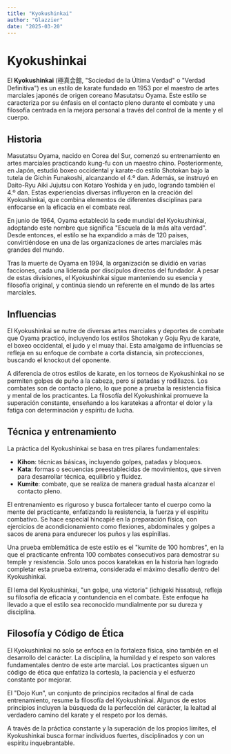 ```yaml
---
title: "Kyokushinkai"
author: "Glazzier"
date: "2025-03-20"
---
```


# Kyokushinkai

El **Kyokushinkai** (極真会館, "Sociedad de la Última Verdad" o "Verdad Definitiva") es un estilo de karate fundado en 1953 por el maestro de artes marciales japonés de origen coreano Masutatsu Oyama. Este estilo se caracteriza por su énfasis en el contacto pleno durante el combate y una filosofía centrada en la mejora personal a través del control de la mente y el cuerpo.

## Historia

Masutatsu Oyama, nacido en Corea del Sur, comenzó su entrenamiento en artes marciales practicando kung-fu con un maestro chino. Posteriormente, en Japón, estudió boxeo occidental y karate-do estilo Shotokan bajo la tutela de Gichin Funakoshi, alcanzando el 4.º dan. Además, se instruyó en Daito-Ryu Aiki Jujutsu con Kotaro Yoshida y en judo, logrando también el 4.º dan. Estas experiencias diversas influyeron en la creación del Kyokushinkai, que combina elementos de diferentes disciplinas para enfocarse en la eficacia en el combate real.

En junio de 1964, Oyama estableció la sede mundial del Kyokushinkai, adoptando este nombre que significa "Escuela de la más alta verdad". Desde entonces, el estilo se ha expandido a más de 120 países, convirtiéndose en una de las organizaciones de artes marciales más grandes del mundo.

Tras la muerte de Oyama en 1994, la organización se dividió en varias facciones, cada una liderada por discípulos directos del fundador. A pesar de estas divisiones, el Kyokushinkai sigue manteniendo su esencia y filosofía original, y continúa siendo un referente en el mundo de las artes marciales.

## Influencias

El Kyokushinkai se nutre de diversas artes marciales y deportes de combate que Oyama practicó, incluyendo los estilos Shotokan y Goju Ryu de karate, el boxeo occidental, el judo y el muay thai. Esta amalgama de influencias se refleja en su enfoque de combate a corta distancia, sin protecciones, buscando el knockout del oponente. 

A diferencia de otros estilos de karate, en los torneos de Kyokushinkai no se permiten golpes de puño a la cabeza, pero sí patadas y rodillazos. Los combates son de contacto pleno, lo que pone a prueba la resistencia física y mental de los practicantes. La filosofía del Kyokushinkai promueve la superación constante, enseñando a los karatekas a afrontar el dolor y la fatiga con determinación y espíritu de lucha.

## Técnica y entrenamiento

La práctica del Kyokushinkai se basa en tres pilares fundamentales:

- **Kihon**: técnicas básicas, incluyendo golpes, patadas y bloqueos.
- **Kata**: formas o secuencias preestablecidas de movimientos, que sirven para desarrollar técnica, equilibrio y fluidez.
- **Kumite**: combate, que se realiza de manera gradual hasta alcanzar el contacto pleno.

El entrenamiento es riguroso y busca fortalecer tanto el cuerpo como la mente del practicante, enfatizando la resistencia, la fuerza y el espíritu combativo. Se hace especial hincapié en la preparación física, con ejercicios de acondicionamiento como flexiones, abdominales y golpes a sacos de arena para endurecer los puños y las espinillas.

Una prueba emblemática de este estilo es el "kumite de 100 hombres", en la que el practicante enfrenta 100 combates consecutivos para demostrar su temple y resistencia. Solo unos pocos karatekas en la historia han logrado completar esta prueba extrema, considerada el máximo desafío dentro del Kyokushinkai.

El lema del Kyokushinkai, "un golpe, una victoria" (ichigeki hissatsu), refleja su filosofía de eficacia y contundencia en el combate. Este enfoque ha llevado a que el estilo sea reconocido mundialmente por su dureza y disciplina.

## Filosofía y Código de Ética

El Kyokushinkai no solo se enfoca en la fortaleza física, sino también en el desarrollo del carácter. La disciplina, la humildad y el respeto son valores fundamentales dentro de este arte marcial. Los practicantes siguen un código de ética que enfatiza la cortesía, la paciencia y el esfuerzo constante por mejorar.

El "Dojo Kun", un conjunto de principios recitados al final de cada entrenamiento, resume la filosofía del Kyokushinkai. Algunos de estos principios incluyen la búsqueda de la perfección del carácter, la lealtad al verdadero camino del karate y el respeto por los demás. 

A través de la práctica constante y la superación de los propios límites, el Kyokushinkai busca formar individuos fuertes, disciplinados y con un espíritu inquebrantable.

